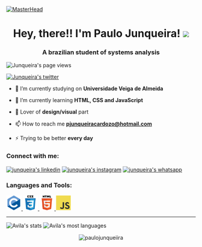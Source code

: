 [![MasterHead](https://developers.giphy.com/branch/master/static/api-512d36c09662682717108a38bbb5c57d.gif)](https://rishavchanda.io)
<h1 align="center">  Hey, there!! I'm Paulo Junqueira! <img src="https://em-content.zobj.net/source/microsoft-teams/363/waving-hand_1f44b.png" height="30px"></h1>
<h3 align="center">A brazilian student of systems analysis</h3>




<p align="left"> <img src="https://komarev.com/ghpvc/?username=paulojunqueiira&label=Profile%20views&color=0e75b6&style=flat" alt="Junqueira's page views" /> </p>

<p align="left"> <a href="https://twitter.com/paulojunqueiira" target="blank"><img src="https://img.shields.io/twitter/follow/paulojunqueiira?logo=twitter&style=for-the-badge" alt="Junqueira's twitter" /></a> </p>

- 🔭 I’m currently studying on **Universidade Veiga de Almeida**

- 🌱 I’m currently learning **HTML, CSS and JavaScript**

- 💬 Lover of **design/visual** part

- 📫 How to reach me **pjunqueiracardozo@hotmail.com**

- ⚡ Trying to be better **every day**

<h3 align="left">Connect with me:</h3>
<p align="left">
<a href="https://www.linkedin.com/in/paulo-junqueira-2356641a0/" target="blank"><img align="center" src="https://raw.githubusercontent.com/rahuldkjain/github-profile-readme-generator/master/src/images/icons/Social/linked-in-alt.svg" alt="junqueira's linkedin" height="30" width="40" /></a>
<a href="https://www.instagram.com/paulojunqueiira/" target="blank"><img align="center" src="https://raw.githubusercontent.com/rahuldkjain/github-profile-readme-generator/master/src/images/icons/Social/instagram.svg" alt="junqueira's instagram" height="30" width="40" /></a>
<a href="https://wa.me/5521971439324" target="blank"><img align="center" src="https://raw.githubusercontent.com/rahuldkjain/github-profile-readme-generator/master/src/images/icons/Social/whatsapp.svg" alt="junqueira's whatsapp" height="30" width="40" /></a>
</p>

<h3 align="left">Languages and Tools:</h3>
<a href="https://www.cprogramming.com/" target="_blank" rel="noreferrer"> <img src="https://raw.githubusercontent.com/devicons/devicon/master/icons/c/c-original.svg" alt="c" width="40" height="40"/> </a> <a href="https://www.w3schools.com/css/" target="_blank" rel="noreferrer"> <img src="https://raw.githubusercontent.com/devicons/devicon/master/icons/css3/css3-original-wordmark.svg" alt="css3" width="40" height="40"/>  <a href="https://www.w3.org/html/" target="_blank" rel="noreferrer"> <img src="https://raw.githubusercontent.com/devicons/devicon/master/icons/html5/html5-original-wordmark.svg" alt="html5" width="40" height="40"/> </a>  <a href="https://developer.mozilla.org/en-US/docs/Web/JavaScript" target="_blank" rel="noreferrer"> <img src="https://raw.githubusercontent.com/devicons/devicon/master/icons/javascript/javascript-original.svg" alt="javascript" width="40" height="40"/> </a> 
<br>
  
---
<p align="left">
<img width="470em" src="https://github-readme-stats.vercel.app/api?username=paulojunqueiira&show_icons=true&theme=dracula" alt="Avila's stats"/>
<img width="355em" src="https://github-readme-stats.vercel.app/api/top-langs/?username=paulojunqueiira&layout=compact&theme=dracula" alt="Avila's most languages"/>
</p>


<p align="center">
<img width="470em" align="center" src="https://github-readme-streak-stats.herokuapp.com/?user=paulojunqueiira&&theme=dracula" alt="paulojunqueiira" />
</p> 

